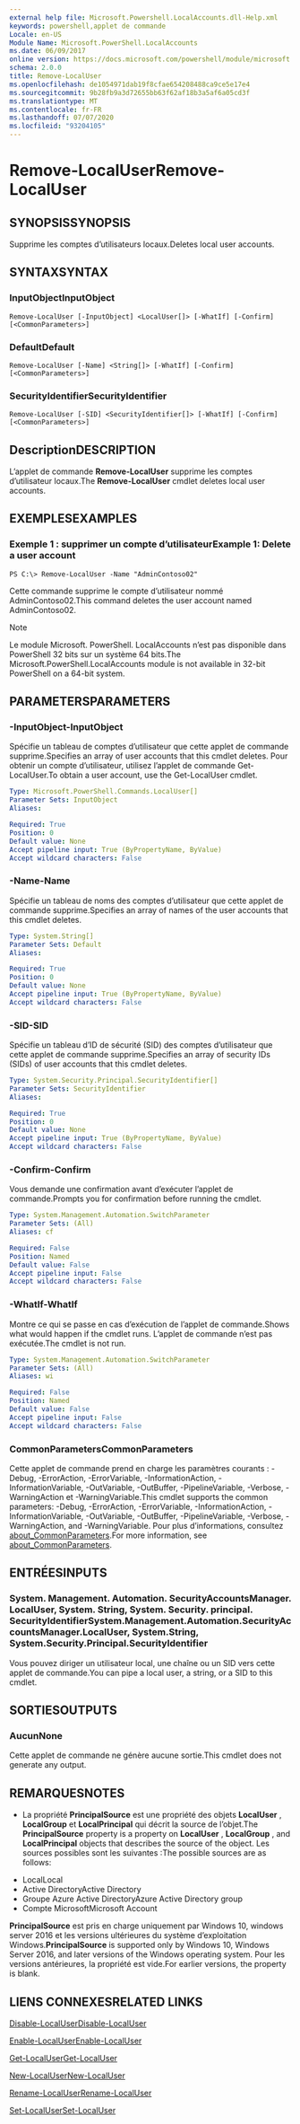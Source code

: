 ```yaml
---
external help file: Microsoft.Powershell.LocalAccounts.dll-Help.xml
keywords: powershell,applet de commande
Locale: en-US
Module Name: Microsoft.PowerShell.LocalAccounts
ms.date: 06/09/2017
online version: https://docs.microsoft.com/powershell/module/microsoft.powershell.localaccounts/remove-localuser?view=powershell-5.1&WT.mc_id=ps-gethelp
schema: 2.0.0
title: Remove-LocalUser
ms.openlocfilehash: de1054971dab19f8cfae654208488ca9ce5e17e4
ms.sourcegitcommit: 9b28fb9a3d72655bb63f62af18b3a5af6a05cd3f
ms.translationtype: MT
ms.contentlocale: fr-FR
ms.lasthandoff: 07/07/2020
ms.locfileid: "93204105"
---
```

# <span data-ttu-id="58496-103">Remove-LocalUser</span><span class="sxs-lookup"><span data-stu-id="58496-103">Remove-LocalUser</span></span>

## <span data-ttu-id="58496-104">SYNOPSIS</span><span class="sxs-lookup"><span data-stu-id="58496-104">SYNOPSIS</span></span>
<span data-ttu-id="58496-105">Supprime les comptes d’utilisateurs locaux.</span><span class="sxs-lookup"><span data-stu-id="58496-105">Deletes local user accounts.</span></span>

## <span data-ttu-id="58496-106">SYNTAX</span><span class="sxs-lookup"><span data-stu-id="58496-106">SYNTAX</span></span>

### <span data-ttu-id="58496-107">InputObject</span><span class="sxs-lookup"><span data-stu-id="58496-107">InputObject</span></span>

```
Remove-LocalUser [-InputObject] <LocalUser[]> [-WhatIf] [-Confirm] [<CommonParameters>]
```

### <span data-ttu-id="58496-108">Default</span><span class="sxs-lookup"><span data-stu-id="58496-108">Default</span></span>

```
Remove-LocalUser [-Name] <String[]> [-WhatIf] [-Confirm] [<CommonParameters>]
```

### <span data-ttu-id="58496-109">SecurityIdentifier</span><span class="sxs-lookup"><span data-stu-id="58496-109">SecurityIdentifier</span></span>

```
Remove-LocalUser [-SID] <SecurityIdentifier[]> [-WhatIf] [-Confirm] [<CommonParameters>]
```

## <span data-ttu-id="58496-110">Description</span><span class="sxs-lookup"><span data-stu-id="58496-110">DESCRIPTION</span></span>
<span data-ttu-id="58496-111">L’applet de commande **Remove-LocalUser** supprime les comptes d’utilisateur locaux.</span><span class="sxs-lookup"><span data-stu-id="58496-111">The **Remove-LocalUser** cmdlet deletes local user accounts.</span></span>

## <span data-ttu-id="58496-112">EXEMPLES</span><span class="sxs-lookup"><span data-stu-id="58496-112">EXAMPLES</span></span>

### <span data-ttu-id="58496-113">Exemple 1 : supprimer un compte d’utilisateur</span><span class="sxs-lookup"><span data-stu-id="58496-113">Example 1: Delete a user account</span></span>

```
PS C:\> Remove-LocalUser -Name "AdminContoso02"
```

<span data-ttu-id="58496-114">Cette commande supprime le compte d’utilisateur nommé AdminContoso02.</span><span class="sxs-lookup"><span data-stu-id="58496-114">This command deletes the user account named AdminContoso02.</span></span>

> [!NOTE]
> <span data-ttu-id="58496-115">Le module Microsoft. PowerShell. LocalAccounts n’est pas disponible dans PowerShell 32 bits sur un système 64 bits.</span><span class="sxs-lookup"><span data-stu-id="58496-115">The Microsoft.PowerShell.LocalAccounts module is not available in 32-bit PowerShell on a 64-bit system.</span></span>

## <span data-ttu-id="58496-116">PARAMETERS</span><span class="sxs-lookup"><span data-stu-id="58496-116">PARAMETERS</span></span>

### <span data-ttu-id="58496-117">-InputObject</span><span class="sxs-lookup"><span data-stu-id="58496-117">-InputObject</span></span>
<span data-ttu-id="58496-118">Spécifie un tableau de comptes d’utilisateur que cette applet de commande supprime.</span><span class="sxs-lookup"><span data-stu-id="58496-118">Specifies an array of user accounts that this cmdlet deletes.</span></span>
<span data-ttu-id="58496-119">Pour obtenir un compte d’utilisateur, utilisez l’applet de commande Get-LocalUser.</span><span class="sxs-lookup"><span data-stu-id="58496-119">To obtain a user account, use the Get-LocalUser cmdlet.</span></span>

```yaml
Type: Microsoft.PowerShell.Commands.LocalUser[]
Parameter Sets: InputObject
Aliases:

Required: True
Position: 0
Default value: None
Accept pipeline input: True (ByPropertyName, ByValue)
Accept wildcard characters: False
```

### <span data-ttu-id="58496-120">-Name</span><span class="sxs-lookup"><span data-stu-id="58496-120">-Name</span></span>
<span data-ttu-id="58496-121">Spécifie un tableau de noms des comptes d’utilisateur que cette applet de commande supprime.</span><span class="sxs-lookup"><span data-stu-id="58496-121">Specifies an array of names of the user accounts that this cmdlet deletes.</span></span>

```yaml
Type: System.String[]
Parameter Sets: Default
Aliases:

Required: True
Position: 0
Default value: None
Accept pipeline input: True (ByPropertyName, ByValue)
Accept wildcard characters: False
```

### <span data-ttu-id="58496-122">-SID</span><span class="sxs-lookup"><span data-stu-id="58496-122">-SID</span></span>
<span data-ttu-id="58496-123">Spécifie un tableau d’ID de sécurité (SID) des comptes d’utilisateur que cette applet de commande supprime.</span><span class="sxs-lookup"><span data-stu-id="58496-123">Specifies an array of security IDs (SIDs) of user accounts that this cmdlet deletes.</span></span>

```yaml
Type: System.Security.Principal.SecurityIdentifier[]
Parameter Sets: SecurityIdentifier
Aliases:

Required: True
Position: 0
Default value: None
Accept pipeline input: True (ByPropertyName, ByValue)
Accept wildcard characters: False
```

### <span data-ttu-id="58496-124">-Confirm</span><span class="sxs-lookup"><span data-stu-id="58496-124">-Confirm</span></span>
<span data-ttu-id="58496-125">Vous demande une confirmation avant d’exécuter l’applet de commande.</span><span class="sxs-lookup"><span data-stu-id="58496-125">Prompts you for confirmation before running the cmdlet.</span></span>

```yaml
Type: System.Management.Automation.SwitchParameter
Parameter Sets: (All)
Aliases: cf

Required: False
Position: Named
Default value: False
Accept pipeline input: False
Accept wildcard characters: False
```

### <span data-ttu-id="58496-126">-WhatIf</span><span class="sxs-lookup"><span data-stu-id="58496-126">-WhatIf</span></span>
<span data-ttu-id="58496-127">Montre ce qui se passe en cas d’exécution de l’applet de commande.</span><span class="sxs-lookup"><span data-stu-id="58496-127">Shows what would happen if the cmdlet runs.</span></span>
<span data-ttu-id="58496-128">L’applet de commande n’est pas exécutée.</span><span class="sxs-lookup"><span data-stu-id="58496-128">The cmdlet is not run.</span></span>

```yaml
Type: System.Management.Automation.SwitchParameter
Parameter Sets: (All)
Aliases: wi

Required: False
Position: Named
Default value: False
Accept pipeline input: False
Accept wildcard characters: False
```

### <span data-ttu-id="58496-129">CommonParameters</span><span class="sxs-lookup"><span data-stu-id="58496-129">CommonParameters</span></span>
<span data-ttu-id="58496-130">Cette applet de commande prend en charge les paramètres courants : -Debug, -ErrorAction, -ErrorVariable, -InformationAction, -InformationVariable, -OutVariable, -OutBuffer, -PipelineVariable, -Verbose, -WarningAction et -WarningVariable.</span><span class="sxs-lookup"><span data-stu-id="58496-130">This cmdlet supports the common parameters: -Debug, -ErrorAction, -ErrorVariable, -InformationAction, -InformationVariable, -OutVariable, -OutBuffer, -PipelineVariable, -Verbose, -WarningAction, and -WarningVariable.</span></span> <span data-ttu-id="58496-131">Pour plus d’informations, consultez [about_CommonParameters](https://go.microsoft.com/fwlink/?LinkID=113216).</span><span class="sxs-lookup"><span data-stu-id="58496-131">For more information, see [about_CommonParameters](https://go.microsoft.com/fwlink/?LinkID=113216).</span></span>

## <span data-ttu-id="58496-132">ENTRÉES</span><span class="sxs-lookup"><span data-stu-id="58496-132">INPUTS</span></span>

### <span data-ttu-id="58496-133">System. Management. Automation. SecurityAccountsManager. LocalUser, System. String, System. Security. principal. SecurityIdentifier</span><span class="sxs-lookup"><span data-stu-id="58496-133">System.Management.Automation.SecurityAccountsManager.LocalUser, System.String, System.Security.Principal.SecurityIdentifier</span></span>
<span data-ttu-id="58496-134">Vous pouvez diriger un utilisateur local, une chaîne ou un SID vers cette applet de commande.</span><span class="sxs-lookup"><span data-stu-id="58496-134">You can pipe a local user, a string, or a SID to this cmdlet.</span></span>

## <span data-ttu-id="58496-135">SORTIES</span><span class="sxs-lookup"><span data-stu-id="58496-135">OUTPUTS</span></span>

### <span data-ttu-id="58496-136">Aucun</span><span class="sxs-lookup"><span data-stu-id="58496-136">None</span></span>
<span data-ttu-id="58496-137">Cette applet de commande ne génère aucune sortie.</span><span class="sxs-lookup"><span data-stu-id="58496-137">This cmdlet does not generate any output.</span></span>

## <span data-ttu-id="58496-138">REMARQUES</span><span class="sxs-lookup"><span data-stu-id="58496-138">NOTES</span></span>

* <span data-ttu-id="58496-139">La propriété **PrincipalSource** est une propriété des objets **LocalUser** , **LocalGroup** et **LocalPrincipal** qui décrit la source de l’objet.</span><span class="sxs-lookup"><span data-stu-id="58496-139">The **PrincipalSource** property is a property on **LocalUser** , **LocalGroup** , and **LocalPrincipal** objects that describes the source of the object.</span></span> <span data-ttu-id="58496-140">Les sources possibles sont les suivantes :</span><span class="sxs-lookup"><span data-stu-id="58496-140">The possible sources are as follows:</span></span>

- <span data-ttu-id="58496-141">Local</span><span class="sxs-lookup"><span data-stu-id="58496-141">Local</span></span>
- <span data-ttu-id="58496-142">Active Directory</span><span class="sxs-lookup"><span data-stu-id="58496-142">Active Directory</span></span>
- <span data-ttu-id="58496-143">Groupe Azure Active Directory</span><span class="sxs-lookup"><span data-stu-id="58496-143">Azure Active Directory group</span></span>
- <span data-ttu-id="58496-144">Compte Microsoft</span><span class="sxs-lookup"><span data-stu-id="58496-144">Microsoft Account</span></span>

<span data-ttu-id="58496-145">**PrincipalSource** est pris en charge uniquement par Windows 10, windows server 2016 et les versions ultérieures du système d’exploitation Windows.</span><span class="sxs-lookup"><span data-stu-id="58496-145">**PrincipalSource** is supported only by Windows 10, Windows Server 2016, and later versions of the Windows operating system.</span></span> <span data-ttu-id="58496-146">Pour les versions antérieures, la propriété est vide.</span><span class="sxs-lookup"><span data-stu-id="58496-146">For earlier versions, the property is blank.</span></span>

## <span data-ttu-id="58496-147">LIENS CONNEXES</span><span class="sxs-lookup"><span data-stu-id="58496-147">RELATED LINKS</span></span>

[<span data-ttu-id="58496-148">Disable-LocalUser</span><span class="sxs-lookup"><span data-stu-id="58496-148">Disable-LocalUser</span></span>](Disable-LocalUser.md)

[<span data-ttu-id="58496-149">Enable-LocalUser</span><span class="sxs-lookup"><span data-stu-id="58496-149">Enable-LocalUser</span></span>](Enable-LocalUser.md)

[<span data-ttu-id="58496-150">Get-LocalUser</span><span class="sxs-lookup"><span data-stu-id="58496-150">Get-LocalUser</span></span>](Get-LocalUser.md)

[<span data-ttu-id="58496-151">New-LocalUser</span><span class="sxs-lookup"><span data-stu-id="58496-151">New-LocalUser</span></span>](New-LocalUser.md)

[<span data-ttu-id="58496-152">Rename-LocalUser</span><span class="sxs-lookup"><span data-stu-id="58496-152">Rename-LocalUser</span></span>](Rename-LocalUser.md)

[<span data-ttu-id="58496-153">Set-LocalUser</span><span class="sxs-lookup"><span data-stu-id="58496-153">Set-LocalUser</span></span>](Set-LocalUser.md)
